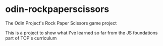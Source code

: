 # odin-rockpaperscissors
The Odin Project's Rock Paper Scissors game project

This is a project to show what I've learned so far from the JS foundations part of TOP's curriculum
